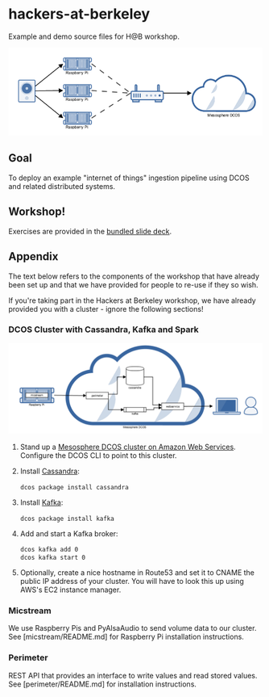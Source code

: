 # hackers-at-berkeley
Example and demo source files for H@B workshop.

![Ingestion Pipeline](/img/ingestion-pipeline.png?raw=true)

## Goal

To deploy an example "internet of things" ingestion pipeline using DCOS and related distributed systems.

## Workshop!

Exercises are provided in the [bundled slide deck](/workshop.pdf).

## Appendix

The text below refers to the components of the workshop that have already been set up and that we have provided for people to re-use if they so wish.

If you're taking part in the Hackers at Berkeley workshop, we have already provided you with a cluster - ignore the following sections!

### DCOS Cluster with Cassandra, Kafka and Spark


![DCOS services](/img/dcos-architecture.png?raw=true)

1. Stand up a [Mesosphere DCOS cluster on Amazon Web Services](https://mesosphere.com/product/). Configure the DCOS CLI to point to this cluster.

2. Install [Cassandra](https://docs.mesosphere.com/services/cassandra/):

    `dcos package install cassandra`

3. Install [Kafka](https://docs.mesosphere.com/services/kafka/):

    `dcos package install kafka`

4. Add and start a Kafka broker:

    ```
    dcos kafka add 0
    dcos kafka start 0
    ```

5. Optionally, create a nice hostname in Route53 and set it to CNAME the public IP address of your cluster. You will have to look this up using AWS's EC2 instance manager.


### Micstream

We use Raspberry Pis and PyAlsaAudio to send volume data to our cluster. See [micstream/README.md] for Raspberry Pi installation instructions.

### Perimeter

REST API that provides an interface to write values and read stored values. See [perimeter/README.md] for installation instructions.
